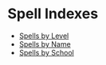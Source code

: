 # Spell Indexes

* [Spells by Level](/spellcasting/spell_indexes/spells_by_level/)
* [Spells by Name](/spellcasting/spell_indexes/spells_by_name/)
* [Spells by School](/spellcasting/spell_indexes/spells_by_school)